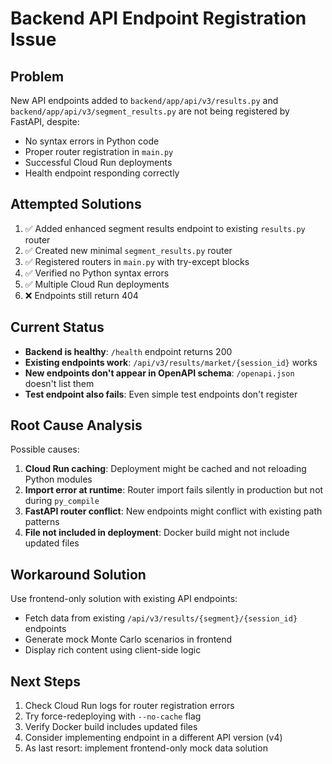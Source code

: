 # Backend API Endpoint Registration Issue

## Problem
New API endpoints added to `backend/app/api/v3/results.py` and `backend/app/api/v3/segment_results.py` are not being registered by FastAPI, despite:
- No syntax errors in Python code
- Proper router registration in `main.py`
- Successful Cloud Run deployments
- Health endpoint responding correctly

## Attempted Solutions
1. ✅ Added enhanced segment results endpoint to existing `results.py` router
2. ✅ Created new minimal `segment_results.py` router 
3. ✅ Registered routers in `main.py` with try-except blocks
4. ✅ Verified no Python syntax errors
5. ✅ Multiple Cloud Run deployments
6. ❌ Endpoints still return 404

## Current Status
- **Backend is healthy**: `/health` endpoint returns 200
- **Existing endpoints work**: `/api/v3/results/market/{session_id}` works
- **New endpoints don't appear in OpenAPI schema**: `/openapi.json` doesn't list them
- **Test endpoint also fails**: Even simple test endpoints don't register

## Root Cause Analysis
Possible causes:
1. **Cloud Run caching**: Deployment might be cached and not reloading Python modules
2. **Import error at runtime**: Router import fails silently in production but not during `py_compile`
3. **FastAPI router conflict**: New endpoints might conflict with existing path patterns
4. **File not included in deployment**: Docker build might not include updated files

## Workaround Solution
Use frontend-only solution with existing API endpoints:
- Fetch data from existing `/api/v3/results/{segment}/{session_id}` endpoints
- Generate mock Monte Carlo scenarios in frontend
- Display rich content using client-side logic

## Next Steps
1. Check Cloud Run logs for router registration errors
2. Try force-redeploying with `--no-cache` flag
3. Verify Docker build includes updated files
4. Consider implementing endpoint in a different API version (v4)
5. As last resort: implement frontend-only mock data solution

